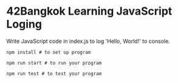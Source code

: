 # 42Bangkok Learning JavaScript Loging

Write JavaScript code in index.js to log 'Hello, World!' to console.
```
npm install # to set up program
```

```
npm run start # to run your program
```

```
npm run test # to test your program
```